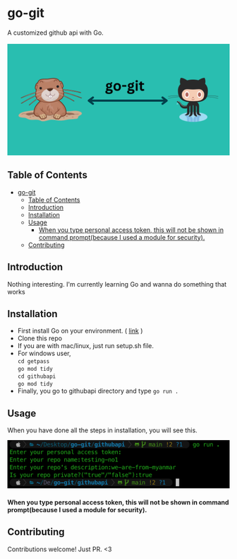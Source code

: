 # go-git
A customized github api with Go.
<br>
<br>
![GoGitLogo!](go-git.png)



## Table of Contents

- [go-git](#go-git)
  - [Table of Contents](#table-of-contents)
  - [Introduction](#introduction)
  - [Installation](#installation)
  - [Usage](#usage)
      - [When you type personal access token, this will not be shown in command prompt(because I used a module for security).](#when-you-type-personal-access-token-this-will-not-be-shown-in-command-promptbecause-i-used-a-module-for-security)
  - [Contributing](#contributing)

## Introduction

Nothing interesting. I'm currently learning Go and wanna do something that works

## Installation

* First install Go on your environment. ( [link](https://go.dev/doc/install) )
* Clone this repo
* If you are with mac/linux, just run setup.sh file. 
* For windows user,
              <br>
              `cd getpass`
              <br>
              `go mod tidy`
              <br>
              `cd githubapi`
              <br>
              `go mod tidy`
* Finally, you go to githubapi directory and type `go run .`

## Usage

When you have done all the steps in installation, you will see this.

![Screenshot!](screenshot.png)

#### When you type personal access token, this will not be shown in command prompt(because I used a module for security).

## Contributing

Contributions welcome! Just PR. <3



